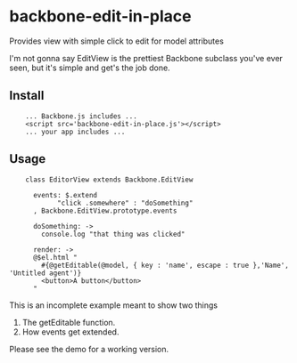 backbone-edit-in-place
======================

Provides view with simple click to edit for model attributes

I'm not gonna say EditView is the prettiest Backbone subclass you've ever seen, but it's simple and get's the job done. 

Install
-------

        ... Backbone.js includes ...
        <script src='backbone-edit-in-place.js'></script>
        ... your app includes ...
        
Usage
-----

        class EditorView extends Backbone.EditView

          events: $.extend
    		    "click .somewhere" : "doSomething"
		  , Backbone.EditView.prototype.events

          doSomething: ->
            console.log "that thing was clicked"

          render: ->
          @$el.html "
            #{@getEditable(@model, { key : 'name', escape : true },'Name', 'Untitled agent')}
            <button>A button</button>
          "

This is an incomplete example meant to show two things

  1. The getEditable function.
  2. How events get extended.

Please see the demo for a working version.